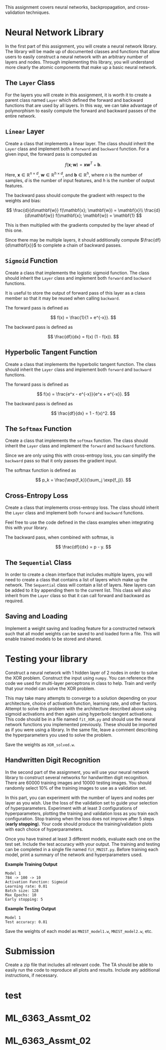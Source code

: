 
This assignment covers neural networks, backpropagation, and cross-validation techniques.

# Neural Network Library

In the first part of this assignment, you will create a neural network library. The library will be made up of documented classes and functions that allow users to easily construct a neural network with an arbitrary number of layers and nodes. Through implementing this library, you will understand more clearly the atomic components that make up a basic neural network.

## The `Layer` Class

For the layers you will create in this assignment, it is worth it to create a parent class named `Layer` which defined the forward and backward functions that are used by all layers. In this way, we can take advantage of polymorphism to easily compute the forward and backward passes of the entire network.

## `Linear` Layer

Create a class that implements a linear layer. The class should inherit the `Layer` class and implement both a `forward` and `backward` function. For a given input, the forward pass is computed as

$$
f(\mathbf{x}; \mathbf{w}) = \mathbf{x} \mathbf{w}^T + \mathbf{b}.
$$

Here, $\mathbf{x} \in \mathbb{R}^{n \times d}$, $\mathbf{w} \in \mathbb{R}^{h \times d}$, and $\mathbf{b} \in \mathbb{R}^h$, where $n$ is the number of samples, $d$ is the number of input features, and $h$
is the number of output features.

The backward pass should compute the gradient with respect to the weights and bias:

$$
\frac{d}{d\mathbf{w}} f(\mathbf{x}; \mathbf{w}) = \mathbf{x}\\
\frac{d}{d\mathbf{w}} f(\mathbf{x}; \mathbf{w}) = \mathbf{1}
$$

This is then multiplied with the gradients computed by the layer ahead of this one.

Since there may be multiple layers, it should additionally compute $\frac{df}{d\mathbf{x}}$ to complete a chain of backward passes.

## `Sigmoid` Function

Create a class that implements the logistic sigmoid function. The class should inherit the `Layer` class and implement both `forward` and `backward` functions.

It is useful to store the output of forward pass of this layer as a class member so that it may be reused when calling `backward`.

The forward pass is defined as

$$
f(x) = \frac{1}{1 + e^{-x}}.
$$

The backward pass is defined as

$$
\frac{df}{dx} = f(x) (1 - f(x)).
$$

## Hyperbolic Tangent Function

Create a class that implements the hyperbolic tangent function. The class should inherit the `Layer` class and implement both `forward` and `backward` functions.

The forward pass is defined as

$$
f(x) = \frac{e^x - e^{-x}}{e^x + e^{-x}}.
$$

The backward pass is defined as

$$
\frac{df}{dx} = 1 - f(x)^2.
$$

## The `Softmax` Function

Create a class that implements the `softmax` function. The class should inherit the `Layer` class and implement
the `forward` and `backward` functions.

Since we are only using this with cross-entropy loss, you can simplify the `backward` pass so that it only passes the gradient input.

The softmax function is defined as

$$
p_k = \frac{\exp{f_k}}{\sum_j \exp{f_j}}.
$$

## Cross-Entropy Loss

Create a class that implements cross-entropy loss. The class should inherit the `Layer` class and implement both `forward` and `backward` functions.

Feel free to use the code defined in the class examples when integrating this with your library.

The backward pass, when combined with softmax, is

$$
\frac{df}{dx} = p - y.
$$

## The `Sequential` Class

In order to create a clean interface that includes multiple layers, you will need to create a class that contains a list of layers which make up the network. The `Sequential` class will contain a list of layers. New layers can be added to it by appending them to the current list. This class will also inherit from the `Layer` class so that it can call forward and backward as required.

## Saving and Loading

Implement a weight saving and loading feature for a constructed network such that all model weights can be saved to and loaded form a file. This will enable trained models to be stored and shared.

# Testing your library

Construct a neural network with 1 hidden layer of 2 nodes in order to solve the XOR problem. Construct the input using `numpy`. You can reference the code we used for multi-layer perceptrons in class to help. Train and verify that your model can solve the XOR problem.

This may take many attempts to converge to a solution depending on your architecture, choice of activation function, learning rate, and other factors. Attempt to solve this problem with the architecture described above using sigmoid activations and then again using hyperbolic tangent activations. This code should be in a file named `fit_XOR.py` and should use the neural network functions you implemented previously. These should be imported as if you were using a library. In the same file, leave a comment describing the hyperparameters you used to solve the problem.

Save the weights as `XOR_solved.w`.

## Handwritten Digit Recognition

In the second part of the assignment, you will use your neural network library to construct several networks for handwritten digit recognition. There are 60000 training images and 10000 testing images. You should randomly select 10% of the training images to use as a validation set.

In this part, you can experiment with the number of layers and nodes per layer as you wish. Use the loss of the validation set to guide your selection of hyperparameters. Experiment with at least 3 configurations of hyperparameters, plotting the training and validation loss as you train each configuration. Stop training when the loss does not improve after 5 steps (**early stopping**). Your code should produce the training/validation plots with each choice of hyperparameters.

Once you have trained at least 3 different models, evaluate each one on the test set. Include the test accuracy with your output. The training and testing can be completed in a single file named `fit_MNIST.py`. Before training each model, print a summary of the network and hyperparameters used.

**Example Training Output**
    
```
Model 1
784 -> 100 -> 10
Activation Function: Sigmoid
Learning rate: 0.01
Batch size: 128
Max Epochs: 10
Early stopping: 5
```

**Example Testing Output**

```
Model 1
Test accuracy: 0.81
```

Save the weights of each model as `MNIST_model1.w`, `MNIST_model2.w`, etc.

# Submission

Create a zip file that includes all relevant code. The TA should be able to easily run the code to reproduce all plots and results. Include any additional instructions, if necessary.
# test
# ML_6363_Assmt_02
# ML_6363_Assmt_02

